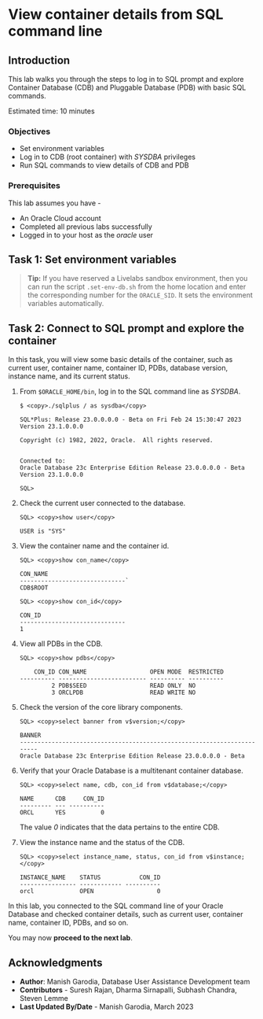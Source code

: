 # View container details from SQL command line

## Introduction

This lab walks you through the steps to log in to SQL prompt and explore Container Database (CDB) and Pluggable Database (PDB) with basic SQL commands.

Estimated time: 10 minutes

### Objectives

 - Set environment variables
 - Log in to CDB (root container) with *SYSDBA* privileges
 - Run SQL commands to view details of CDB and PDB

### Prerequisites

This lab assumes you have -

 -   An Oracle Cloud account
 -   Completed all previous labs successfully
 -   Logged in to your host as the *oracle* user

## Task 1: Set environment variables

[](include:set-env-var)

> **Tip:** If you have reserved a Livelabs sandbox environment, then you can run the script `.set-env-db.sh` from the home location and enter the corresponding number for the `ORACLE_SID`. It sets the environment variables automatically.

## Task 2: Connect to SQL prompt and explore the container

In this task, you will view some basic details of the container, such as current user, container name, container ID, PDBs, database version, instance name, and its current status.

1.  From `$ORACLE_HOME/bin`, log in to the SQL command line as *SYSDBA*. 

    ```
    $ <copy>./sqlplus / as sysdba</copy>
    ```

	```
	SQL*Plus: Release 23.0.0.0.0 - Beta on Fri Feb 24 15:30:47 2023
	Version 23.1.0.0.0

	Copyright (c) 1982, 2022, Oracle.  All rights reserved.


	Connected to:
	Oracle Database 23c Enterprise Edition Release 23.0.0.0.0 - Beta
	Version 23.1.0.0.0

	SQL>
	```

1.  Check the current user connected to the database.  

    ```
    SQL> <copy>show user</copy>

    USER is "SYS"
    ```

1.  View the container name and the container id.

    ```
    SQL> <copy>show con_name</copy>

    CON_NAME
    ------------------------------`  
    CDB$ROOT
    ```

    ```
    SQL> <copy>show con_id</copy>

    CON_ID
    ------------------------------
    1 
    ```

1.  View all PDBs in the CDB.

    ```
    SQL> <copy>show pdbs</copy>
    ```

	```
		CON_ID CON_NAME                  OPEN MODE  RESTRICTED
	---------- ------------------------- ---------- ----------
			 2 PDB$SEED                  READ ONLY  NO
			 3 ORCLPDB                   READ WRITE NO
	```

1.  Check the version of the core library components. 

    ```
    SQL> <copy>select banner from v$version;</copy>
    ```
    ```    
    BANNER
    ------------------------------------------------------------------------
	Oracle Database 23c Enterprise Edition Release 23.0.0.0.0 - Beta
    ```

1.  Verify that your Oracle Database is a multitenant container database.   

    ```
    SQL> <copy>select name, cdb, con_id from v$database;</copy>    
    ```
    ```
    NAME      CDB     CON_ID
    --------- --- ----------
    ORCL      YES          0
    ```

    The value *0* indicates that the data pertains to the entire CDB.

1.  View the instance name and the status of the CDB.

    ```
    SQL> <copy>select instance_name, status, con_id from v$instance;</copy>
    ```
    ```
    INSTANCE_NAME    STATUS           CON_ID
    ---------------- ------------ ----------
    orcl             OPEN                  0
    ```

In this lab, you connected to the SQL command line of your Oracle Database and checked container details, such as current user, container name, container ID, PDBs, and so on.

You may now **proceed to the next lab**.

## Acknowledgments

 - **Author**: Manish Garodia, Database User Assistance Development team
 - **Contributors** - <if type="hidden">Suresh Rajan, Dharma Sirnapalli, Subhash Chandra, Steven Lemme</if>
 - **Last Updated By/Date** - Manish Garodia, March 2023

<!--

To connect to your Oracle Database from a terminal, you must set the environment variables first. These variables remain in the terminal until you close the terminal window.

> Note that environment variables set in one terminal do not apply automatically to other terminals you may have. If you open a new terminal or have a terminal window already open, then you must set these variables in that terminal to connect to Oracle Database.

In this task, you will set the following environment variables for your Oracle Database.
 - *`$ORACLE_SID`*
 - *`$ORACLE_HOME`*
 - *`$ORACLE_BASE`*

1. Open a terminal window and go to the `bin` directory in Oracle home.

	```
	$ <copy>cd /u01/app/oracle/product/23.0.0/dbhome_1/bin</copy>
	```

1. Set the environment variables with the script, *oraenv*.

	```
	$ <copy>./oraenv</copy>
	```

1. When prompted for `$ORACLE_SID`, enter *orcl*.

	```
	ORACLE_SID = [oracle] ? <copy>orcl</copy>
	The Oracle base has been set to /u01/app/oracle
	```

	This command sets the variables *`$ORACLE_SID`* and the *`ORACLE_BASE`* location. It also sets the the the *`$ORACLE_HOME`* path to *`/u01/app/oracle/product/23.0.0/dbhome_1`*.

You have set the environment variables for your Oracle Database in the currently active terminal. You can now connect to Oracle Database and run the commands.


-->